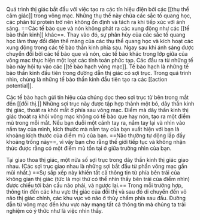 Quá trình thị giác bắt đầu với việc tạo ra các tín hiệu điện bởi các [[thụ thể cảm giác]] trong võng mạc. Những thụ thể này chứa các sắc tố quang học, các phân tử protein trở nên không ổn định và tách ra khi tiếp xúc với ánh sáng. ==Các tế bào que và nón không phát ra các xung động như các [[tế bào thần kinh]] khác==. Thay vào đó, sự phân hủy của các sắc tố quang học làm thay đổi điện thế màng của các thụ thể quang học và kích hoạt các xung động trong các tế bào thần kinh phía sau. Ngay sau khi ánh sáng được chuyển đổi bởi các tế bào que và nón, các tế bào khác trong lớp giữa của võng mạc thực hiện một loạt các tính toán phức tạp. Các đầu ra từ những tế bào này hội tụ vào các [[tế bào hạch võng mạc]]. Tế bào hạch là những tế bào thần kinh đầu tiên trong đường dẫn thị giác có sợi trục. Trong quá trình nhìn, chúng là những tế bào thần kinh đầu tiên tạo ra các [[action potential]].

Các tế bào hạch gửi tín hiệu của chúng dọc theo sợi trục từ bên trong mắt đến [[đồi thị.]] Những sợi trục này được tập hợp thành một bó, dây thần kinh thị giác, thoát ra khỏi mắt ở phía sau võng mạc. Điểm mà dây thần kinh thị giác thoát ra khỏi võng mạc không có tế bào que hay nón, tạo ra một điểm mù trong mỗi mắt. Nếu bạn duỗi một cánh tay ra, nắm tay lại và nhìn vào nắm tay của mình, kích thước mà nắm tay của bạn xuất hiện với bạn là khoảng kích thước của điểm mù của bạn. ==Não thường tự động lấp đầy khoảng trống này==, vì vậy bạn cho rằng thế giới tiếp tục và không nhận thức được rằng có một điểm mù tồn tại ở giữa trường nhìn của bạn. 

Tại giao thoa thị giác, một nửa số sợi trục trong dây thần kinh thị giác giao nhau. (Các sợi trục giao nhau là những sợi bắt đầu từ phần võng mạc gần mũi nhất.) ==Sự sắp xếp này khiến tất cả thông tin từ phía bên trái của không gian thị giác (tức là mọi thứ có thể nhìn thấy bên trái của điểm nhìn) được chiếu tới bán cầu não phải, và ngược lại.== Trong mỗi trường hợp, thông tin đến các khu vực thị giác của đồi thị và sau đó di chuyển đến vỏ não thị giác chính, các khu vực vỏ não ở thùy chẩm phía sau đầu. Đường dẫn từ võng mạc đến khu vực này mang tất cả thông tin mà chúng ta trải nghiệm có ý thức như là việc nhìn thấy.